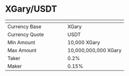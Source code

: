 # XGary/USDT



<table data-header-hidden><thead><tr><th width="182"></th><th></th></tr></thead><tbody><tr><td>Currency Base</td><td>XGary</td></tr><tr><td>Currency Quote</td><td>USDT</td></tr><tr><td>Min Amount</td><td>10,000 XGary</td></tr><tr><td>Max Amount</td><td>10,000,000,000 XGary</td></tr><tr><td>Taker</td><td>0.2%</td></tr><tr><td>Maker</td><td>0.15%</td></tr></tbody></table>
